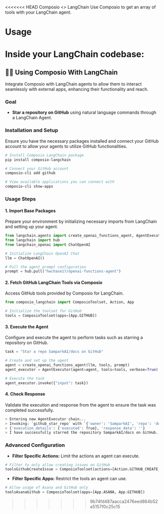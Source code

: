 <<<<<<< HEAD
Composio <> LangChain
Use Composio to get an array of tools with your LangChain agent.

# Usage
Inside your LangChain codebase:
=======
## 🦜🔗 Using Composio With LangChain

Integrate Composio with LangChain agents to allow them to interact seamlessly with external apps, enhancing their functionality and reach.

### Goal

- **Star a repository on GitHub** using natural language commands through a LangChain Agent.

### Installation and Setup

Ensure you have the necessary packages installed and connect your GitHub account to allow your agents to utilize GitHub functionalities.

```bash
# Install Composio LangChain package
pip install composio-langchain

# Connect your GitHub account
composio-cli add github

# View available applications you can connect with
composio-cli show-apps
```

### Usage Steps

#### 1. Import Base Packages

Prepare your environment by initializing necessary imports from LangChain and setting up your agent.

```python
from langchain.agents import create_openai_functions_agent, AgentExecutor
from langchain import hub
from langchain_openai import ChatOpenAI

# Initialize LangChain OpenAI Chat
llm = ChatOpenAI()

# Pull the agent prompt configuration
prompt = hub.pull("hwchase17/openai-functions-agent")
```

#### 2. Fetch GitHub LangChain Tools via Composio

Access GitHub tools provided by Composio for LangChain.

```python
from composio_langchain import ComposioToolset, Action, App

# Initialize the toolset for GitHub
tools = ComposioToolset(apps=[App.GITHUB])
```

#### 3. Execute the Agent

Configure and execute the agent to perform tasks such as starring a repository on GitHub.

```python
task = "Star a repo SamparkAI/docs on GitHub"

# Create and set up the agent
agent = create_openai_functions_agent(llm, tools, prompt)
agent_executor = AgentExecutor(agent=agent, tools=tools, verbose=True)

# Execute the task
agent_executor.invoke({"input": task})
```

#### 4. Check Response

Validate the execution and response from the agent to ensure the task was completed successfully.

```bash
> Entering new AgentExecutor chain...
> Invoking: `github_star_repo` with `{'owner': 'SamparkAI', 'repo': 'docs'}`
> {'execution_details': {'executed': True}, 'response_data': ''}
> I have successfully starred the repository SamparkAI/docs on GitHub.
```

### Advanced Configuration

- **Filter Specific Actions:** Limit the actions an agent can execute.

```python
# Filter to only allow creating issues on GitHub
toolsGithubCreateIssue = ComposioToolset(actions=[Action.GITHUB_CREATE_ISSUE])
```

- **Filter Specific Apps:** Restrict the tools an agent can use.

```python
# Allow usage of Asana and GitHub only
toolsAsanaGithub = ComposioToolset(apps=[App.ASANA, App.GITHUB])
```
>>>>>>> 9b74fd487aacca2476eed864b52a5157f0c25c15
